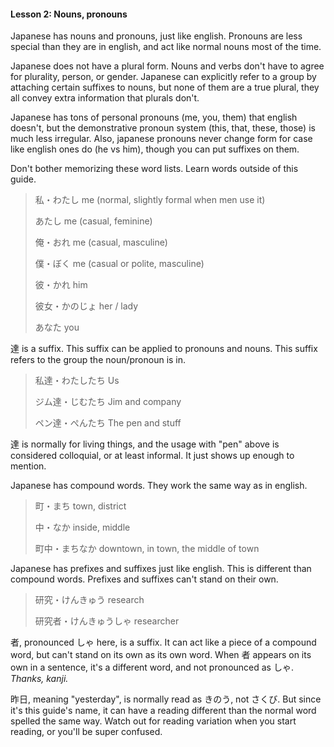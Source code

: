 #### Lesson 2: Nouns, pronouns


Japanese has nouns and pronouns, just like english. Pronouns are less special than they are in english, and act like normal nouns most of the time.


Japanese does not have a plural form. Nouns and verbs don't have to agree for plurality, person, or gender. Japanese can explicitly refer to a group by attaching certain suffixes to nouns, but none of them are a true plural, they all convey extra information that plurals don't.


Japanese has tons of personal pronouns (me, you, them) that english doesn't, but the demonstrative pronoun system (this, that, these, those) is much less irregular. Also, japanese pronouns never change form for case like english ones do (he vs him), though you can put suffixes on them.


Don't bother memorizing these word lists. Learn words outside of this guide.


> 私・わたし me (normal, slightly formal when men use it)  
> > あたし me (casual, feminine)  
> > 俺・おれ me (casual, masculine)  
> > 僕・ぼく me (casual or polite, masculine)  
> > 彼・かれ him  
> > 彼女・かのじょ her / lady  
> > あなた you> 

達 is a suffix. This suffix can be applied to pronouns and nouns. This suffix refers to the group the noun/pronoun is in.


> 私達・わたしたち Us  
> > ジム達・じむたち Jim and company  
> > ペン達・ぺんたち The pen and stuff> 

達 is normally for living things, and the usage with "pen" above is considered colloquial, or at least informal. It just shows up enough to mention.


Japanese has compound words. They work the same way as in english.


> 町・まち town, district  
> > 中・なか inside, middle  
> > 町中・まちなか downtown, in town, the middle of town> 

Japanese has prefixes and suffixes just like english. This is different than compound words. Prefixes and suffixes can't stand on their own.


> 研究・けんきゅう research  
> > 研究者・けんきゅうしゃ researcher> 

者, pronounced しゃ here, is a suffix. It can act like a piece of a compound word, but can't stand on its own as its own word. When 者 appears on its own in a sentence, it's a different word, and not pronounced as しゃ. *Thanks, kanji.*


昨日, meaning "yesterday", is normally read as きのう, not さくび. But since it's this guide's name, it can have a reading different than the normal word spelled the same way. Watch out for reading variation when you start reading, or you'll be super confused.


